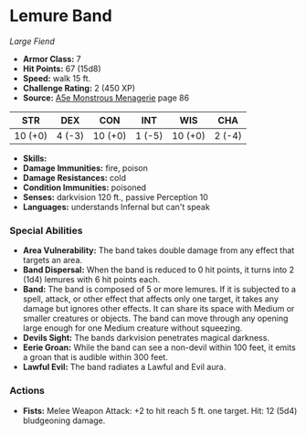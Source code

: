 # Lemure Band

*Large* *Fiend*

- **Armor Class:** 7
- **Hit Points:** 67 (15d8)
- **Speed:** walk 15 ft.
- **Challenge Rating:** 2 (450 XP)
- **Source:** [A5e Monstrous Menagerie](https://enpublishingrpg.com/products/level-up-monstrous-menagerie-a5e) page 86

| STR | DEX | CON | INT | WIS | CHA |
| --- | --- | --- | --- | --- | --- |
| 10 (+0) | 4 (-3) | 10 (+0) | 1 (-5) | 10 (+0) | 2 (-4) |

- **Skills:** 
- **Damage Immunities:** fire, poison
- **Damage Resistances:** cold
- **Condition Immunities:** poisoned
- **Senses:** darkvision 120 ft., passive Perception 10
- **Languages:** understands Infernal but can't speak
### Special Abilities
- **Area Vulnerability:** The band takes double damage from any effect that targets an area.
- **Band Dispersal:** When the band is reduced to 0 hit points, it turns into 2 (1d4) lemures with 6 hit points each.
- **Band:** The band is composed of 5 or more lemures. If it is subjected to a spell, attack, or other effect that affects only one target, it takes any damage but ignores other effects. It can share its space with Medium or smaller creatures or objects. The band can move through any opening large enough for one Medium creature without squeezing.
- **Devils Sight:** The bands darkvision penetrates magical darkness.
- **Eerie Groan:** While the band can see a non-devil within 100 feet, it emits a groan that is audible within 300 feet.
- **Lawful Evil:** The band radiates a Lawful and Evil aura.
### Actions
- **Fists:** Melee Weapon Attack: +2 to hit  reach 5 ft.  one target. Hit: 12 (5d4) bludgeoning damage.


